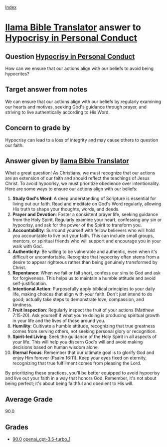 
[Index](../../../index.md)
# [llama Bible Translator](../../answering_models/llama_Bible_Translator.md) answer to [Hypocrisy in Personal Conduct](../../questions/Hypocrisy_in_Personal_Conduct.md)

## Question [Hypocrisy in Personal Conduct](../../questions/Hypocrisy_in_Personal_Conduct.md)
How can we ensure that our actions align with our beliefs to avoid being hypocrites?

## Target answer from notes
We can ensure that our actions align with our beliefs by regularly examining our hearts and motives, seeking God's guidance through prayer, and striving to live authentically according to His Word.

## Concern to grade by
Hypocrisy can lead to a loss of integrity and may cause others to question our faith.

## Answer given by [llama Bible Translator](../../answering_models/llama_Bible_Translator.md)
What a great question! As Christians, we must recognize that our actions are an extension of our faith and should reflect the teachings of Jesus Christ. To avoid hypocrisy, we must prioritize obedience over intentionality. Here are some ways to ensure our actions align with our beliefs:

1. **Study God's Word**: A deep understanding of Scripture is essential for living out our faith. Read and meditate on God's Word regularly, allowing His truth to shape your thoughts, words, and deeds.
2. **Prayer and Devotion**: Foster a consistent prayer life, seeking guidance from the Holy Spirit. Regularly examine your heart, confessing any sin or hypocrisy, and ask for the power of the Spirit to transform you.
3. **Accountability**: Surround yourself with fellow believers who will hold you accountable to live out your faith. This can include small groups, mentors, or spiritual friends who will support and encourage you in your walk with God.
4. **Authenticity**: Be willing to be vulnerable and authentic, even when it's difficult or uncomfortable. Recognize that hypocrisy often stems from a desire to appear righteous rather than being genuinely transformed by Christ.
5. **Repentance**: When we fail or fall short, confess our sins to God and ask for forgiveness. This helps us to maintain a humble attitude and avoid self-justification.
6. **Intentional Action**: Purposefully apply biblical principles to your daily life, making choices that align with your faith. Don't just intend to do good; actually take steps to demonstrate love, compassion, and kindness.
7. **Fruit Inspection**: Regularly inspect the fruit of your actions (Matthew 7:15-20). Ask yourself if what you're doing is producing spiritual growth in your life and the lives of those around you.
8. **Humility**: Cultivate a humble attitude, recognizing that true greatness comes from serving others, not seeking personal glory or recognition.
9. **Spirit-led Living**: Seek the guidance of the Holy Spirit in all aspects of your life. This will help you discern God's will and avoid making decisions based on human wisdom alone.
10. **Eternal Focus**: Remember that our ultimate goal is to glorify God and enjoy Him forever (Psalm 16:11). Keep your eyes fixed on eternity, recognizing that true fulfillment comes from pleasing the Lord.

By prioritizing these practices, you'll be better equipped to avoid hypocrisy and live out your faith in a way that honors God. Remember, it's not about being perfect; it's about being faithful and obedient to His will.

## Average Grade
90.0

## Grades
 * [90.0](./Hypocrisy_in_Personal_Conduct_grades/openai_gpt-3.5-turbo_1.md) [openai_gpt-3.5-turbo_1](../../grading_models/openai_gpt-3.5-turbo_1.md)
